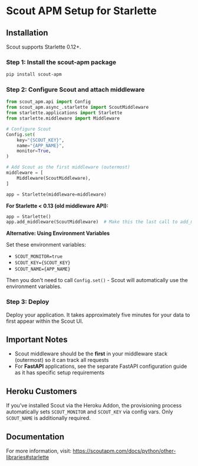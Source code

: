 # Scout APM Setup for Starlette

## Installation

Scout supports Starlette 0.12+.

### Step 1: Install the scout-apm package

```bash
pip install scout-apm
```

### Step 2: Configure Scout and attach middleware

```python
from scout_apm.api import Config
from scout_apm.async_.starlette import ScoutMiddleware
from starlette.applications import Starlette
from starlette.middleware import Middleware

# Configure Scout
Config.set(
    key="{SCOUT_KEY}",
    name="{APP_NAME}",
    monitor=True,
)

# Add Scout as the first middleware (outermost)
middleware = [
    Middleware(ScoutMiddleware),
]

app = Starlette(middleware=middleware)
```

**For Starlette < 0.13 (old middleware API):**

```python
app = Starlette()
app.add_middleware(ScoutMiddleware)  # Make this the last call to add_middleware
```

**Alternative: Using Environment Variables**

Set these environment variables:
- `SCOUT_MONITOR=true`
- `SCOUT_KEY={SCOUT_KEY}`
- `SCOUT_NAME={APP_NAME}`

Then you don't need to call `Config.set()` - Scout will automatically use the environment variables.

### Step 3: Deploy

Deploy your application. It takes approximately five minutes for your data to first appear within the Scout UI.

## Important Notes

- Scout middleware should be the **first** in your middleware stack (outermost) so it can track all requests
- For **FastAPI** applications, see the separate FastAPI configuration guide as it has specific setup requirements

## Heroku Customers

If you've installed Scout via the Heroku Addon, the provisioning process automatically sets `SCOUT_MONITOR` and `SCOUT_KEY` via config vars. Only `SCOUT_NAME` is additionally required.

## Documentation

For more information, visit: https://scoutapm.com/docs/python/other-libraries#starlette

